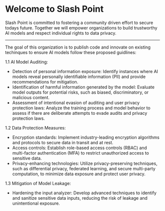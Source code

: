 # Welcome to Slash Point

Slash Point is committed to fostering a community driven effort to secure todays future. Together we will empower organizations to build trustworthy AI models and respect individual rights to data privacy.

----
The goal of this organization is to publish code and innovate on existing techinques to ensure AI models follow these proposed guidlines:

1.1 AI Model Auditing:
-   Detection of personal information exposure: Identify instances where AI models reveal personally identifiable information (PII) and provide recommendations for mitigation.
-   Identification of harmful information generated by the model: Evaluate model outputs for potential risks, such as biased, discriminatory, or malicious content.
-   Assessment of intentional evasion of auditing and user privacy protection laws: Analyze the training process and model behavior to assess if there are deliberate attempts to evade audits and privacy protection laws.

1.2 Data Protection Measures:

-   Encryption standards: Implement industry-leading encryption algorithms and protocols to secure data in transit and at rest.
-   Access controls: Establish role-based access controls (RBAC) and multi-factor authentication (MFA) to restrict unauthorized access to sensitive data.
-   Privacy-enhancing technologies: Utilize privacy-preserving techniques, such as differential privacy, federated learning, and secure multi-party computation, to minimize data exposure and protect user     privacy.

1.3 Mitigation of Model Leakage:
-   Hardening the input analyzer: Develop advanced techniques to identify and sanitize sensitive data inputs, reducing the risk of leakage and unintentional exposure.


